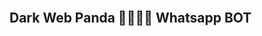 <br> 

##  Dark Web Panda 🧑‍💻🇱🇰 Whatsapp BOT

<br>
<p aling="center">
<a herf="https://telegra.ph/file/f8f9a5d69840c456bb7c7.jpg"
<img alt="dark web panda" highlight="300" src="https://telegra.ph/file/f8f9a5d69840c456bb7c7.jpg">
</a> 
